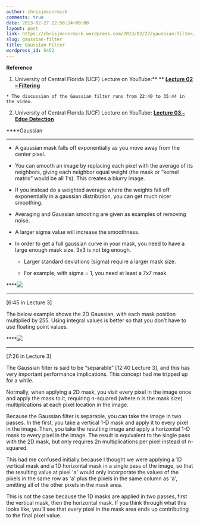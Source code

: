 ```yaml
---
author: chrisjmccormick
comments: true
date: 2013-02-27 22:58:24+00:00
layout: post
link: https://chrisjmccormick.wordpress.com/2013/02/27/gaussian-filter/
slug: gaussian-filter
title: Gaussian Filter
wordpress_id: 5452
---
```


**Reference**



	
  1. University of Central Florida (UCF) Lecture on YouTube:** ** **[Lecture 02 – Filtering](http://www.youtube.com/watch?v=1THuCOKNn6U)**

	
    * The discussion of the Gaussian filter runs from 22:40 to 35:44 in the video.




	
  2. University of Central Florida (UCF) Lecture on YouTube: **[Lecture 03 – Edge Detection](http://www.youtube.com/watch?v=lC-IrZsdTrw)**


****Gaussian
****



	
  * A gaussian mask falls off exponentially as you move away from the center pixel.

	
  * You can smooth an image by replacing each pixel with the average of its neighbors, giving each neighbor equal weight (the mask or “kernel matrix” would be all 1's). This creates a blurry image.

	
  * If you instead do a weighted average where the weights fall off exponentially in a gaussian distribution, you can get much nicer smoothing.

	
  * Averaging and Gaussian smooting are given as examples of removing noise.

	
  * A larger sigma value will increase the smoothness.

	
  * In order to get a full gaussian curve in your mask, you need to have a large enough mask size. 3x3 is not big enough.

	
    * Larger standard deviations (sigma) require a larger mask size.

	
    * For example, with sigma = 1, you need at least a 7x7 mask





****![](https://lh3.googleusercontent.com/t1Yyuw23t0VXraEDTMOIwBbcZv7J_HmL0miNFxlf3YmRVWDa_uvLDkYqpjN5blssp3Dz16KecjU1ZjUC-PBAJA4s7oo8O_-02HsxjQotWD6rvGJfpvP2hbQg)
****


[6:45 in Lecture 3]


The below example shows the 2D Gaussian, with each mask position multiplied by 255. Using integral values is better so that you don’t have to use floating point values.

****![](https://lh5.googleusercontent.com/QLcuKxalija9VG0R-xtVjbo5WGbBCwP9-O2tHxsIFIGh_v4JCUHHPt88vdYZaGV3aXp_htUMxKcFg-OhLZRizL2KT-f76QIaiL_SpzlYS2ObJVjvbLXAwK_B)
****

[7:26 in Lecture 3]


The Gaussian filter is said to be “separable” [12:40 Lecture 3], and this has very important performance implications. This concept had me tripped up for a while.




Normally, when applying a 2D mask, you visit every pixel in the image once and apply the mask to it, requiring n-squared (where n is the mask size) multiplications at each pixel location in the image.




Because the Gaussian filter is separable, you can take the image in two passes. In the first, you take a vertical 1-D mask and apply it to every pixel in the image. Then, you take the resulting image and apply a horizontal 1-D mask to every pixel in the image. The result is equivalent to the single pass with the 2D mask, but only requires 2n multiplications per pixel instead of n-squared.




This had me confused initially because I thought we were applying a 1D vertical mask and a 1D horizontal mask in a single pass of the image, so that the resulting value at pixel 'a' would only incorporate the values of the pixels in the same row as 'a' plus the pixels in the same column as 'a', omitting all of the other pixels in the mask area.




This is not the case because the 1D masks are applied in two passes, first the vertical mask, then the horizontal mask. If you think through what this looks like, you’ll see that every pixel in the mask area ends up contributing to the final pixel value.
